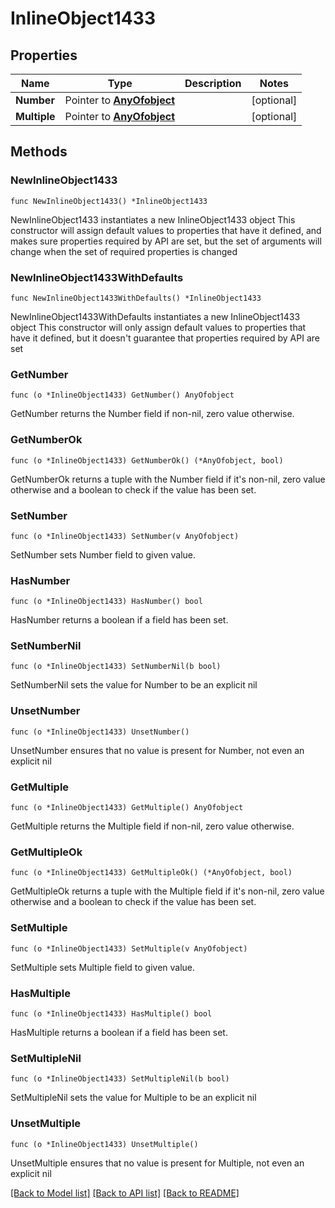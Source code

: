 # InlineObject1433

## Properties

Name | Type | Description | Notes
------------ | ------------- | ------------- | -------------
**Number** | Pointer to [**AnyOfobject**](anyOf&lt;object&gt;.md) |  | [optional] 
**Multiple** | Pointer to [**AnyOfobject**](anyOf&lt;object&gt;.md) |  | [optional] 

## Methods

### NewInlineObject1433

`func NewInlineObject1433() *InlineObject1433`

NewInlineObject1433 instantiates a new InlineObject1433 object
This constructor will assign default values to properties that have it defined,
and makes sure properties required by API are set, but the set of arguments
will change when the set of required properties is changed

### NewInlineObject1433WithDefaults

`func NewInlineObject1433WithDefaults() *InlineObject1433`

NewInlineObject1433WithDefaults instantiates a new InlineObject1433 object
This constructor will only assign default values to properties that have it defined,
but it doesn't guarantee that properties required by API are set

### GetNumber

`func (o *InlineObject1433) GetNumber() AnyOfobject`

GetNumber returns the Number field if non-nil, zero value otherwise.

### GetNumberOk

`func (o *InlineObject1433) GetNumberOk() (*AnyOfobject, bool)`

GetNumberOk returns a tuple with the Number field if it's non-nil, zero value otherwise
and a boolean to check if the value has been set.

### SetNumber

`func (o *InlineObject1433) SetNumber(v AnyOfobject)`

SetNumber sets Number field to given value.

### HasNumber

`func (o *InlineObject1433) HasNumber() bool`

HasNumber returns a boolean if a field has been set.

### SetNumberNil

`func (o *InlineObject1433) SetNumberNil(b bool)`

 SetNumberNil sets the value for Number to be an explicit nil

### UnsetNumber
`func (o *InlineObject1433) UnsetNumber()`

UnsetNumber ensures that no value is present for Number, not even an explicit nil
### GetMultiple

`func (o *InlineObject1433) GetMultiple() AnyOfobject`

GetMultiple returns the Multiple field if non-nil, zero value otherwise.

### GetMultipleOk

`func (o *InlineObject1433) GetMultipleOk() (*AnyOfobject, bool)`

GetMultipleOk returns a tuple with the Multiple field if it's non-nil, zero value otherwise
and a boolean to check if the value has been set.

### SetMultiple

`func (o *InlineObject1433) SetMultiple(v AnyOfobject)`

SetMultiple sets Multiple field to given value.

### HasMultiple

`func (o *InlineObject1433) HasMultiple() bool`

HasMultiple returns a boolean if a field has been set.

### SetMultipleNil

`func (o *InlineObject1433) SetMultipleNil(b bool)`

 SetMultipleNil sets the value for Multiple to be an explicit nil

### UnsetMultiple
`func (o *InlineObject1433) UnsetMultiple()`

UnsetMultiple ensures that no value is present for Multiple, not even an explicit nil

[[Back to Model list]](../README.md#documentation-for-models) [[Back to API list]](../README.md#documentation-for-api-endpoints) [[Back to README]](../README.md)


